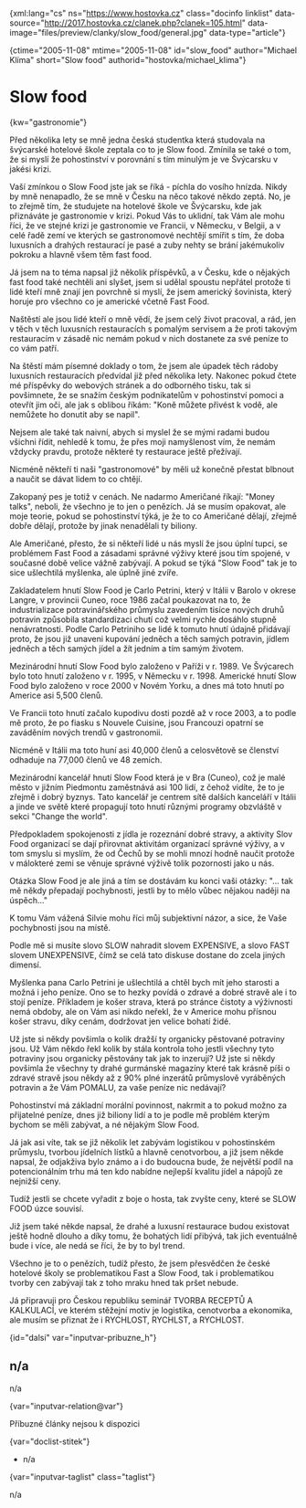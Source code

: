 
{xml:lang="cs" ns="https://www.hostovka.cz" class="docinfo linklist" data-source="http://2017.hostovka.cz/clanek.php?clanek=105.html" data-image="files/preview/clanky/slow_food/general.jpg" data-type="article"}

{ctime="2005-11-08" mtime="2005-11-08" id="slow\_food" author="Michael Klíma" short="Slow food" authorid="hostovka/michael\_klima"}

# Slow food 

{kw="gastronomie"}

Před několika lety se mně jedna česká studentka která studovala na švýcarské hotelové škole zeptala co to je Slow food. Zmínila se také o tom, že si myslí že pohostinství v porovnání s tím minulým je ve Švýcarsku v jakési krizi. 

Vaší zmínkou o Slow Food jste jak se říká - píchla do vosího hnízda. Nikdy by mně nenapadlo, že se mně v Česku na něco takové někdo zeptá. No, je to zřejmě tím, že studujete na hotelové škole ve Švýcarsku, kde jak přiznáváte je gastronomie v krizi. Pokud Vás to uklidní, tak Vám ale mohu říci, že ve stejné krizi je gastronomie ve Francii, v Německu, v Belgii, a v celé řadě zemí ve kterých se gastronomové nechtějí smířit s tím, že doba luxusních a drahých restaurací je pasé a zuby nehty se brání jakémukoliv pokroku a hlavně všem těm fast food. 

Já jsem na to téma napsal již několik příspěvků, a v Česku, kde o nějakých fast food také nechtěli ani slyšet, jsem si udělal spoustu nepřátel protože ti lidé kteří mně znají jen povrchně si myslí, že jsem americký šovinista, který horuje pro všechno co je americké včetně Fast Food. 

Naštěstí ale jsou lidé kteří o mně vědí, že jsem celý život pracoval, a rád, jen v těch v těch luxusních restauracích s pomalým servisem a že proti takovým restauracím v zásadě nic nemám pokud v nich dostanete za své peníze to co vám patří. 

Na štěstí mám písemné doklady o tom, že jsem ale úpadek těch rádoby luxusních restauracích předvídal již před několika lety. Nakonec pokud čtete mé příspěvky do webových stránek a do odborného tisku, tak si povšimnete, že se snažím českým podnikatelům v pohostinství pomoci a otevřít jim oči, ale jak s oblibou říkám: "Koně můžete přivést k vodě, ale nemůžete ho donutit aby se napil". 

Nejsem ale také tak naivní, abych si myslel že se mými radami budou všichni řídit, nehledě k tomu, že přes moji namyšlenost vím, že nemám vždycky pravdu, protože některé ty restaurace ještě přežívají. 

Nicméně někteří ti naši "gastronomové" by měli už konečně přestat blbnout a naučit se dávat lidem to co chtějí. 

Zakopaný pes je totiž v cenách. Ne nadarmo Američané říkají: "Money talks", neboli, že všechno je to jen o penězích. Já se musím opakovat, ale moje teorie, pokud se pohostinství týká, je že to co Američané dělají, zřejmě dobře dělají, protože by jinak nenadělali ty biliony. 

Ale Američané, přesto, že si někteří lidé u nás myslí že jsou úplní tupci, se problémem Fast Food a zásadami správné výživy které jsou tím spojené, v současné době velice vážně zabývají. A pokud se týká "Slow Food" tak je to sice ušlechtilá myšlenka, ale úplně jiné zvíře. 

Zakladatelem hnutí Slow Food je Carlo Petrini, který v Itálii v Barolo v okrese Langre, v provincii Cuneo, roce 1986 začal poukazovat na to, že industrializace potravinářského průmyslu zavedením tisíce nových druhů potravin způsobila standardizaci chutí což velmi rychle dosáhlo stupně nenávratnosti. Podle Carlo Petriniho se lidé k tomuto hnutí údajně přidávají proto, že jsou již unaveni kupování jedněch a těch samých potravin, jídlem jedněch a těch samých jídel a žít jedním a tím samým životem. 

Mezinárodní hnutí Slow Food bylo založeno v Paříži v r. 1989. Ve Švýcarech bylo toto hnutí založeno v r. 1995, v Německu v r. 1998. Americké hnutí Slow Food bylo založeno v roce 2000 v Novém Yorku, a dnes má toto hnutí po Americe asi 5,500 členů. 

Ve Francii toto hnutí začalo kupodivu dosti pozdě až v roce 2003, a to podle mě proto, že po fiasku s Nouvele Cuisine, jsou Francouzi opatrní se zaváděním nových trendů v gastronomii. 

Nicméně v Itálii ma toto huní asi 40,000 členů a celosvětově se členství odhaduje na 77,000 členů ve 48 zemích. 

Mezinárodní kancelář hnutí Slow Food která je v Bra (Cuneo), což je malé město v jižním Piedmontu zaměstnává asi 100 lidí, z čehož vidíte, že to je zřejmě i dobrý byznys. Tato kancelář je centrem sítě dalších kanceláří v Itálii a jinde ve světě které propagují toto hnutí různými programy obzvláště v sekci "Change the world". 

Předpokladem spokojenosti z jídla je rozeznání dobré stravy, a aktivity Slov Food organizací se dají přirovnat aktivitám organizací správné výživy, a v tom smyslu si myslím, že od Čechů by se mohli mnozí hodně naučit protože v málokteré zemi se věnuje správné výživě tolik pozornosti jako u nás. 

Otázka Slow Food je ale jiná a tím se dostávám ku konci vaši otázky: "... tak mě někdy přepadají pochybnosti, jestli by to mělo vůbec nějakou naději na úspěch..." 

K tomu Vám vážená Silvie mohu říci můj subjektivní názor, a sice, že Vaše pochybnosti jsou na místě. 

Podle mě si musíte slovo SLOW nahradit slovem EXPENSIVE, a slovo FAST slovem UNEXPENSIVE, čímž se celá tato diskuse dostane do zcela jiných dimensí. 

Myšlenka pana Carlo Petrini je ušlechtilá a chtěl bych mít jeho starosti a možná i jeho peníze. Ono se to hezky povídá o zdravé a dobré stravě ale i to stojí peníze. Příkladem je košer strava, která po stránce čistoty a výživnosti nemá obdoby, ale on Vám asi nikdo neřekl, že v Americe mohu přísnou košer stravu, díky cenám, dodržovat jen velice bohatí židé. 

Už jste si někdy povšimla o kolik dražší ty organicky pěstované potraviny jsou. Už Vám někdo řekl kolik by stála kontrola toho jestli všechny tyto potraviny jsou organicky pěstovány tak jak to inzerují? Už jste si někdy povšimla že všechny ty drahé gurmánské magazíny které tak krásně píši o zdravé stravě jsou někdy až z 90% plné inzerátů průmyslově vyráběných potravin a že Vám POMALU, za vaše peníze nic nedávají? 

Pohostinství má základní morální povinnost, nakrmit a to pokud možno za přijatelné peníze, dnes již biliony lidí a to je podle mě problém kterým bychom se měli zabývat, a né nějakým Slow Food. 

Já jak asi víte, tak se již několik let zabývám logistikou v pohostinském průmyslu, tvorbou jídelních lístků a hlavně cenotvorbou, a již jsem někde napsal, že odjakživa bylo známo a i do budoucna bude, že největší podíl na potencionálním trhu má ten kdo nabídne nejlepší kvalitu jídel a nápojů ze nejnižší ceny. 

Tudíž jestli se chcete vyřadit z boje o hosta, tak zvyšte ceny, které se SLOW FOOD úzce souvisí. 

Již jsem také někde napsal, že drahé a luxusní restaurace budou existovat ještě hodně dlouho a díky tomu, že bohatých lidí přibývá, tak jich eventuálně bude i více, ale nedá se říci, že by to byl trend. 

Všechno je to o penězích, tudíž přesto, že jsem přesvědčen že české hotelové školy se problematikou Fast a Slow Food, tak i problematikou tvorby cen zabývají tak z toho mraku hned tak pršet nebude. 

Já připravuji pro Českou republiku seminář TVORBA RECEPTŮ A KALKULACÍ, ve kterém stěžejní motiv je logistika, cenotvorba a ekonomika, ale musím se přiznat že i RYCHLOST, RYCHLST, a RYCHLOST. 

{id="dalsi" var="inputvar-pribuzne_h"}

## n/a 

n/a 

{var="inputvar-relation@var"}

Příbuzné články nejsou k dispozici 

{var="doclist-stitek"}

  * n/a 

{var="inputvar-taglist" class="taglist"}

n/a

